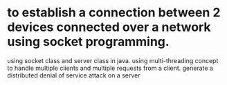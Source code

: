 # to establish a connection between 2 devices connected over a network using socket programming. 
using socket class and server class in java.
using multi-threading concept to handle multiple clients and multiple requests from a client.
generate a distributed denial of service attack on a  server

